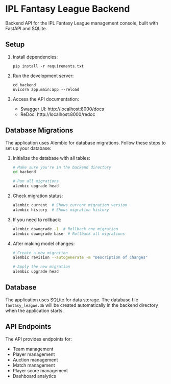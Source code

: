 # IPL Fantasy League Backend

Backend API for the IPL Fantasy League management console, built with FastAPI and SQLite.

## Setup

1. Install dependencies:
   ```
   pip install -r requirements.txt
   ```

2. Run the development server:
   ```
   cd backend
   uvicorn app.main:app --reload
   ```

3. Access the API documentation:
   - Swagger UI: http://localhost:8000/docs
   - ReDoc: http://localhost:8000/redoc

## Database Migrations

The application uses Alembic for database migrations. Follow these steps to set up your database:

1. Initialize the database with all tables:
   ```bash
   # Make sure you're in the backend directory
   cd backend
   
   # Run all migrations
   alembic upgrade head
   ```

2. Check migration status:
   ```bash
   alembic current  # Shows current migration version
   alembic history  # Shows migration history
   ```

3. If you need to rollback:
   ```bash
   alembic downgrade -1  # Rollback one migration
   alembic downgrade base  # Rollback all migrations
   ```

4. After making model changes:
   ```bash
   # Create a new migration
   alembic revision --autogenerate -m "Description of changes"
   
   # Apply the new migration
   alembic upgrade head
   ```

## Database

The application uses SQLite for data storage. The database file `fantasy_league.db` will be created automatically in the backend directory when the application starts.

## API Endpoints

The API provides endpoints for:
- Team management
- Player management
- Auction management
- Match management
- Player score management
- Dashboard analytics 